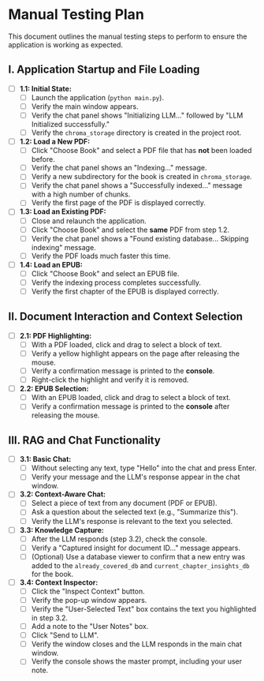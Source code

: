 # Manual Testing Plan

This document outlines the manual testing steps to perform to ensure the application is working as expected.

## I. Application Startup and File Loading

- [ ] **1.1: Initial State:**
  - [ ] Launch the application (`python main.py`).
  - [ ] Verify the main window appears.
  - [ ] Verify the chat panel shows "Initializing LLM..." followed by "LLM Initialized successfully."
  - [ ] Verify the `chroma_storage` directory is created in the project root.

- [ ] **1.2: Load a New PDF:**
  - [ ] Click "Choose Book" and select a PDF file that has **not** been loaded before.
  - [ ] Verify the chat panel shows an "Indexing..." message.
  - [ ] Verify a new subdirectory for the book is created in `chroma_storage`.
  - [ ] Verify the chat panel shows a "Successfully indexed..." message with a high number of chunks.
  - [ ] Verify the first page of the PDF is displayed correctly.

- [ ] **1.3: Load an Existing PDF:**
  - [ ] Close and relaunch the application.
  - [ ] Click "Choose Book" and select the **same** PDF from step 1.2.
  - [ ] Verify the chat panel shows a "Found existing database... Skipping indexing" message.
  - [ ] Verify the PDF loads much faster this time.

- [ ] **1.4: Load an EPUB:**
  - [ ] Click "Choose Book" and select an EPUB file.
  - [ ] Verify the indexing process completes successfully.
  - [ ] Verify the first chapter of the EPUB is displayed correctly.

## II. Document Interaction and Context Selection

- [ ] **2.1: PDF Highlighting:**
  - [ ] With a PDF loaded, click and drag to select a block of text.
  - [ ] Verify a yellow highlight appears on the page after releasing the mouse.
  - [ ] Verify a confirmation message is printed to the **console**.
  - [ ] Right-click the highlight and verify it is removed.

- [ ] **2.2: EPUB Selection:**
  - [ ] With an EPUB loaded, click and drag to select a block of text.
  - [ ] Verify a confirmation message is printed to the **console** after releasing the mouse.

## III. RAG and Chat Functionality

- [ ] **3.1: Basic Chat:**
  - [ ] Without selecting any text, type "Hello" into the chat and press Enter.
  - [ ] Verify your message and the LLM's response appear in the chat window.

- [ ] **3.2: Context-Aware Chat:**
  - [ ] Select a piece of text from any document (PDF or EPUB).
  - [ ] Ask a question about the selected text (e.g., "Summarize this").
  - [ ] Verify the LLM's response is relevant to the text you selected.

- [ ] **3.3: Knowledge Capture:**
  - [ ] After the LLM responds (step 3.2), check the console.
  - [ ] Verify a "Captured insight for document ID..." message appears.
  - [ ] (Optional) Use a database viewer to confirm that a new entry was added to the `already_covered_db` and `current_chapter_insights_db` for the book.

- [ ] **3.4: Context Inspector:**
  - [ ] Click the "Inspect Context" button.
  - [ ] Verify the pop-up window appears.
  - [ ] Verify the "User-Selected Text" box contains the text you highlighted in step 3.2.
  - [ ] Add a note to the "User Notes" box.
  - [ ] Click "Send to LLM".
  - [ ] Verify the window closes and the LLM responds in the main chat window.
  - [ ] Verify the console shows the master prompt, including your user note.
